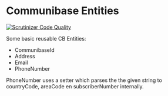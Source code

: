 # Communibase Entities

[![Scrutinizer Code Quality](https://scrutinizer-ci.com/g/kingsquare/communibase-entity/badges/quality-score.png?b=master)](https://scrutinizer-ci.com/g/kingsquare/communibase-entity/?branch=master)

Some basic reusable CB Entities:

- CommunibaseId  
- Address
- Email
- PhoneNumber

PhoneNumber uses a setter which parses the the given string to countryCode, areaCode en subscriberNumber internally.
